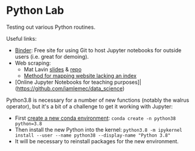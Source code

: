 # Python Lab

Testing out various Python routines.

Useful links:

- [Binder](https://mybinder.org/): Free site for using Git to host Jupyter notebooks for outside users (i.e. great for demoing).
- Web scraping:
  - Mat Lavin [slides](https://docs.google.com/presentation/d/1JnMZbl7434RrzAHluKOT4OyUxCpln3B_7QYoSa01X0M/edit#slide=id.p) & [repo](https://github.com/mjlavin80/advanced-webscraping-pitt-february-2020)
  - [Method for mapping website lacking an index](https://www.freecodecamp.org/news/how-to-build-a-url-crawler-to-map-a-website-using-python-6a287be1da11/)
- [Online Jupyter Notebooks for teaching purposes]|(https://github.com/iamlemec/data_science)

Python3.8 is necessary for a number of new functions (notably the walrus operator), but it's a bit of a challenge to get it working with Jupyter:

- First [create a new conda environment](https://stackoverflow.com/questions/58568175/upgrade-to-python-3-8-using-conda): `conda create -n python38 python=3.8`
- Then install the new Python into the kernel: `python3.8 -m ipykernel install --user --name python38 --display-name "Python 3.8"`
- It will be necessary to reinstall packages for the new environment.
